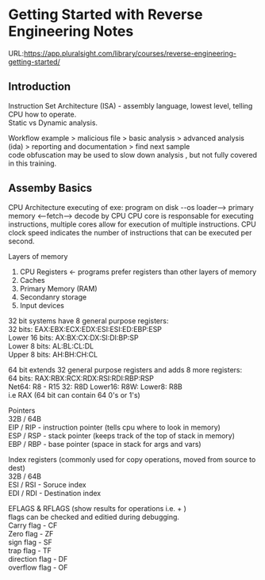 # Getting Started with Reverse Engineering Notes

URL:https://app.pluralsight.com/library/courses/reverse-engineering-getting-started/  

## Introduction

Instruction Set Architecture (ISA) - assembly language, lowest level, telling CPU how to operate.  
Static vs Dynamic analysis.  

Workflow example > malicious file > basic analysis > advanced analysis (ida) > reporting and documentation > find next sample  
code obfuscation may be used to slow down analysis , but not fully covered in this training.   

## Assemby Basics

CPU Architecture 
executing of exe: program on disk --os loader--> primary memory <--fetch--> decode by CPU 
CPU core is responsable for executing instructions, multiple cores allow for execution of multiple instructions.
CPU clock speed indicates the number of instructions that can be executed per second.

Layers of memory
1) CPU Registers <- programs prefer registers than other layers of memory
2) Caches  
3) Primary Memory (RAM)  
4) Secondanry storage  
5) Input devices  

32 bit systems have 8 general purpose registers:  
32 bits:         EAX:EBX:ECX:EDX:ESI:ESI:ED:EBP:ESP  
Lower 16 bits:   AX:BX:CX:DX:SI:DI:BP:SP  
Lower 8  bits:   AL:BL:CL:DL  
Upper 8 bits:    AH:BH:CH:CL  

64 bit extends 32 general purpose registers and adds 8 more registers:  
64 bits:    RAX:RBX:RCX:RDX:RSI:RDI:RBP:RSP  
Net64: R8 - R15 32: R8D Lower16: R8W: Lower8: R8B  
i.e RAX (64 bit can contain 64 0's or 1's)  

Pointers  
32B / 64B  
EIP / RIP - instruction pointer (tells cpu where to look in memory)  
ESP / RSP - stack pointer (keeps track of the top of stack in memory)  
EBP / RBP - base pointer (space in stack for args and vars)  

Index registers (commonly used for copy operations, moved from source to dest)  
32B / 64B  
ESI / RSI - Soruce index  
EDI / RDI - Destination index  

EFLAGS & RFLAGS (show results for operations i.e. + )  
flags can be checked and editied during debugging.   
Carry flag - CF  
Zero flag - ZF  
sign flag - SF  
trap flag - TF  
direction flag - DF  
overflow flag - OF  

